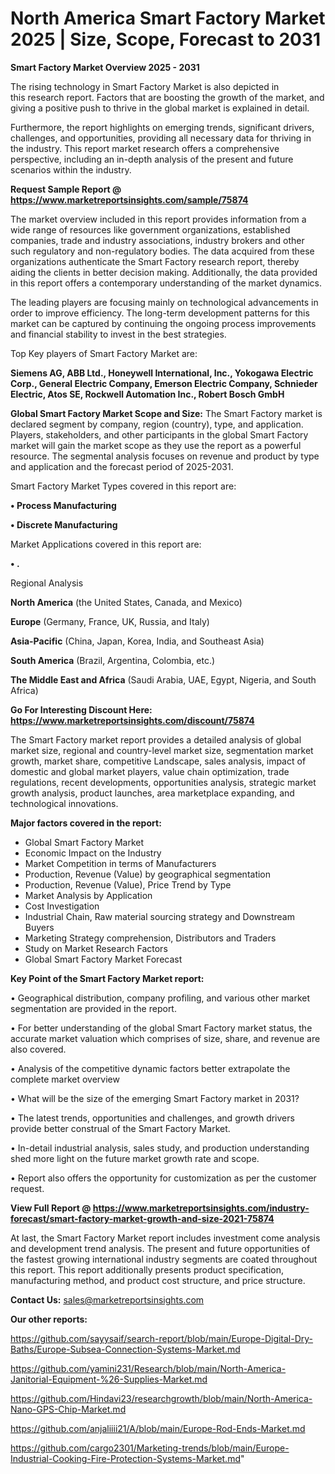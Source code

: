 # North America Smart Factory Market 2025 | Size, Scope, Forecast to 2031

<Strong> Smart Factory Market Overview 2025 - 2031</strong>

The rising technology in Smart Factory Market is also depicted in this research report. Factors that are boosting the growth of the market, and giving a positive push to thrive in the global market is explained in detail.

Furthermore, the report highlights on emerging trends, significant drivers, challenges, and opportunities, providing all necessary data for thriving in the industry. This report market research offers a comprehensive perspective, including an in-depth analysis of the present and future scenarios within the industry.

<strong>Request Sample Report @ <a href=https://www.marketreportsinsights.com/sample/75874>https://www.marketreportsinsights.com/sample/75874</a></strong>

The market overview included in this report provides information from a wide range of resources like government organizations, established companies, trade and industry associations, industry brokers and other such regulatory and non-regulatory bodies. The data acquired from these organizations authenticate the Smart Factory research report, thereby aiding the clients in better decision making. Additionally, the data provided in this report offers a contemporary understanding of the market dynamics.

The leading players are focusing mainly on technological advancements in order to improve efficiency. The long-term development patterns for this market can be captured by continuing the ongoing process improvements and financial stability to invest in the best strategies.

Top Key players of Smart Factory Market are:

<strong>Siemens AG, ABB Ltd., Honeywell International, Inc., Yokogawa Electric Corp., General Electric Company, Emerson Electric Company, Schnieder Electric, Atos SE, Rockwell Automation Inc., Robert Bosch GmbH</strong>

<strong><b>Global Smart Factory Market Scope and Size:</b></strong>
The Smart Factory market is declared segment by company, region (country), type, and application. Players, stakeholders, and other participants in the global Smart Factory market will gain the market scope as they use the report as a powerful resource. The segmental analysis focuses on revenue and product by type and application and the forecast period of 2025-2031.

Smart Factory Market Types covered in this report are:

<strong>• Process Manufacturing

• Discrete Manufacturing</strong>

Market Applications covered in this report are:

<strong>• .</strong> 

Regional Analysis

<strong>North America</strong> (the United States, Canada, and Mexico)

<strong>Europe</strong> (Germany, France, UK, Russia, and Italy)

<strong>Asia-Pacific</strong> (China, Japan, Korea, India, and Southeast Asia)

<strong>South America</strong> (Brazil, Argentina, Colombia, etc.)

<strong>The Middle East and Africa</strong> (Saudi Arabia, UAE, Egypt, Nigeria, and South Africa)

<strong>Go For Interesting Discount Here: <a href=https://www.marketreportsinsights.com/discount/75874>https://www.marketreportsinsights.com/discount/75874</a></strong>

The Smart Factory market report provides a detailed analysis of global market size, regional and country-level market size, segmentation market growth, market share, competitive Landscape, sales analysis, impact of domestic and global market players, value chain optimization, trade regulations, recent developments, opportunities analysis, strategic market growth analysis, product launches, area marketplace expanding, and technological innovations.

<strong><b>Major factors covered in the report:</b></strong>
<ul>
  <li>Global Smart Factory Market </li>
  <li>Economic Impact on the Industry</li>
  <li>Market Competition in terms of Manufacturers</li>
  <li>Production, Revenue (Value) by geographical segmentation</li>
  <li>Production, Revenue (Value), Price Trend by Type</li>
  <li>Market Analysis by Application</li>
  <li>Cost Investigation</li>
  <li>Industrial Chain, Raw material sourcing strategy and Downstream Buyers</li>
  <li>Marketing Strategy comprehension, Distributors and Traders</li>
  <li>Study on Market Research Factors</li>
  <li>Global Smart Factory Market Forecast</li>
</ul>

<strong><b>Key Point of the Smart Factory Market report:</b></strong>

• Geographical distribution, company profiling, and various other market segmentation are provided in the report.

• For better understanding of the global Smart Factory market status, the accurate market valuation which comprises of size, share, and revenue are also covered.

• Analysis of the competitive dynamic factors better extrapolate the complete market overview

• What will be the size of the emerging Smart Factory market in 2031?

• The latest trends, opportunities and challenges, and growth drivers provide better construal of the Smart Factory Market.

• In-detail industrial analysis, sales study, and production understanding shed more light on the future market growth rate and scope.

• Report also offers the opportunity for customization as per the customer request.

<strong><b>View Full Report @ <a href=https://www.marketreportsinsights.com/industry-forecast/smart-factory-market-growth-and-size-2021-75874>https://www.marketreportsinsights.com/industry-forecast/smart-factory-market-growth-and-size-2021-75874</a></b></strong>


At last, the Smart Factory Market report includes investment come analysis and development trend analysis. The present and future opportunities of the fastest growing international industry segments are coated throughout this report. This report additionally presents product specification, manufacturing method, and product cost structure, and price structure.

<strong>Contact Us:</strong>
sales@marketreportsinsights.com

<strong>Our other reports:</strong>

<a href=https://github.com/sayysaif/search-report/blob/main/Europe-Digital-Dry-Baths/Europe-Subsea-Connection-Systems-Market.md>https://github.com/sayysaif/search-report/blob/main/Europe-Digital-Dry-Baths/Europe-Subsea-Connection-Systems-Market.md</a>

<a href=https://github.com/yamini231/Research/blob/main/North-America-Janitorial-Equipment-%26-Supplies-Market.md>https://github.com/yamini231/Research/blob/main/North-America-Janitorial-Equipment-%26-Supplies-Market.md</a>

<a href=https://github.com/Hindavi23/researchgrowth/blob/main/North-America-Nano-GPS-Chip-Market.md>https://github.com/Hindavi23/researchgrowth/blob/main/North-America-Nano-GPS-Chip-Market.md</a>

<a href=https://github.com/anjaliiii21/A/blob/main/Europe-Rod-Ends-Market.md>https://github.com/anjaliiii21/A/blob/main/Europe-Rod-Ends-Market.md</a>

<a href=https://github.com/cargo2301/Marketing-trends/blob/main/Europe-Industrial-Cooking-Fire-Protection-Systems-Market.md>https://github.com/cargo2301/Marketing-trends/blob/main/Europe-Industrial-Cooking-Fire-Protection-Systems-Market.md</a>"
